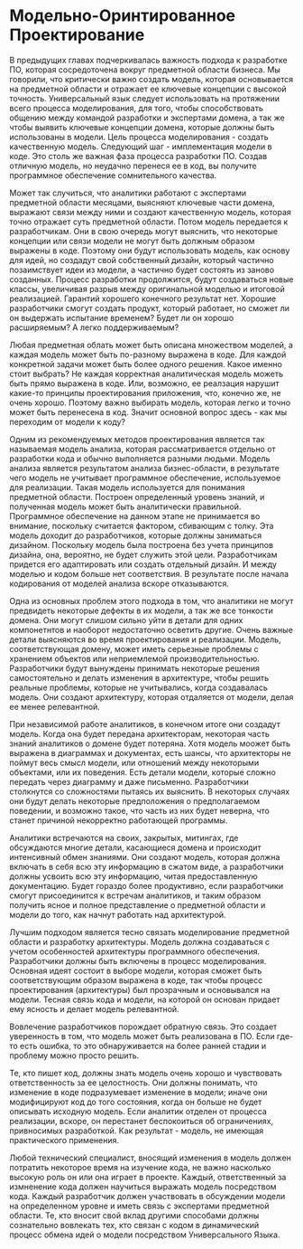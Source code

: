 # Модельно-Оринтированное Проектирование

В предыдущих главах подчеркивалась важность подхода к разработке ПО, которая сосредоточена вокруг предметной области бизнеса. Мы говорили, что критически важно создать модель, которая основывается на предметной области и отражает ее ключевые концепции с высокой точность. Универсальный язык следует использовать на протяжении всего процесса моделирования, для того, чтобы способствовать общению между командой разработки и экспертами домена, а так же чтобы выявить ключевые концепции домена, которые должны быть использованы в модели. Цель процесса моделирования - создать качественную модель. Следующий шаг - имплементация модели в коде. Это столь же важная фаза процесса разработки ПО. Создав отличную модель, но неудачно перенеся ее в код, вы получите программное обеспечение сомнительного качества.

Может так случиться, что аналитики работают с экспертами предметной области месяцами, выясняют ключевые части домена, выражают связи между ними и создают качественную модель, которая точно отражает суть предметной области. Потом модель передается к разработчикам. Они в свою очередь могут выяснить, что некоторые концепции или связи модели не могут быть должным образом выражены в коде. Поэтому они будут использовать модель, как основу для идей, но создадут свой собственный дизайн, который частично позаимствует идеи из модели, а частично будет состоять из заново созданных. Процесс разработки продолжится, будут создаваться новые классы, увеличивая разрыв между оригинальной моделью и итоговой реализацией. Гарантий хорошего конечного результат нет. Хорошие разработчики смогут создать продукт, который работает, но сможет ли он выдержать испытание временем? Будет ли он хорошо расширяемым? А легко поддерживаемым?

Любая предметная облать может быть описана множеством моделей, а каждая модель может быть по-разному выражена в коде. Для каждой конкретной задачи может быть более одного решения. Какое именно стоит выбрать? Не каждая корректная аналитическая модель можеть быть прямо выражена в коде. Или, возможно, ее реалзация нарушит какие-то принципы проектирования приложения, что, конечно же, не очень хорошо. Поэтому важно выбирать модель, которая легко и точно может быть перенесена в код. Значит основной вопрос здесь - как мы переходим от модели к коду?

Одним из рекомендуемых методов проектирования является так называемая модель анализа, которая рассматривается отдельно от разработки кода и обычно выполняется разными людьми. Модель анализа является результатом анализа бизнес-области, в результате чего модель не учитывает программное обеспечение, используемое для реализации. Такая модель используется для понимания предметной области. Построен определенный уровень знаний, и полученная модель может быть аналитически правильной. Программное обеспечение на данном этапе не принимается во внимание, поскольку считается фактором, сбивающим с толку. Эта модель доходит до разработчиков, которые должны заниматься дизайном. Поскольку модель была построена без учета принципов дизайна, она, вероятно, не будет служить этой цели. Разработчикам придется его адаптировать или создать отдельный дизайн. И между моделью и кодом больше нет соответствия. В результате после начала кодирования от моделей анализа вскоре отказываются.

Одна из основных проблем этого подхода в том, что аналитики не могут предвидеть некоторые дефекты в их модели, а так же все тонкости домена. Они могут слишом сильно уйти в детали для одних компонетнтов и наоборот недостаточно осветить другие. Очень важные детали выясняются во время проектирования и реализации. Модель, соответствующая домену, может иметь серьезные проблемы с хранением объектов или неприемлемой производительностью. Разработчики будут вынуждены принимать некоторые решения самостоятельно и делать изменения в архитектуре, чтобы решить реальные проблемы, которые не учитывались, когда создавалась модель. Они создают архитектуру, которая отдаляется от модели, делая ее менее релевантной.

При независимой работе аналитиков, в конечном итоге они создадут модель. Когда она будет передана архитекторам, некоторая часть знаний аналитиков о домене будет потеряна. Хотя модель моожет быть выражена в диаграммах и документах, есть шансы, что архитекторы не поймут весь смысл модели, или отношений между некоторыми объектами, или их поведения. Есть детали модели, которые сложно передать через диаграмму и даже письменно. Разработчики столкнутся со сложностями пытаясь их выяснить. В некоторых случаях они будут делать некоторые предположения о предполагаемом поведении, и возможно такое, что часть из них будет неверна, что станет причиной некорректно работающей программы.

Аналитики встречаются на своих, закрытых, митингах, где обсуждаются многие детали, касающиеся домена и происходит интенсивный обмен знаниями. Они создают модель, которая должна включать в себя всю эту информацию в сжатом виде, а разработчики должны усвоить всю эту информацию, читая предоставленную документацию. Будет гораздо более продуктивно, если разработчики смогут присоединится к встречам аналитиков, и таким образом получить ясное и полное представление о предметной области и модели до того, как начнут работать над архитектурой.

Лучшим подходом является тесно связать моделирование предметной области и разработку архитектуры. Модель должна создаваться с учетом особенностей архитектуры программного обеспечения. Разработчики должны быть включены в процесс моделирования. Основная идеят состоит в выборе модели, которая сможет быть соответствующим образом выражена в коде, так чтобы процесс проектирования (архитектуры) был прозрачным и основывался на модели. Тесная связь кода и модели, на которой он основан придает ему ясность и делает модель релевантной.

Вовлечение разработчиков порождает обратную связь. Это создает уверенность в том, что модель может быть реализована в ПО. Если где-то есть ошибка, то это обнаруживается на более ранней стадии и проблему можно просто решить.

Те, кто пишет код, должны знать модель очень хорошо и чувствовать ответственность за ее целостность. Они должны понимать,  что изменение в коде подразумевает изменение в модели; иначе они модифицируют код до того состояния, когда он больше не будет описывать исходную модель. Если аналитик отделен от процесса реализации, вскоре, он перестанет беспокоиться об ограничениях, привносимых разработкой. Как результат - модель, не имеющая практического применения.

Любой технический специалист, вносящий изменения в модель должен потратить некоторое время на изучение кода, не важно насколько высокую роль он или она играет в проекте. Каждый, ответственный за измненение кода должен научиться выражать модель посредством кода. Каждый разработчик должен участвовать в обсуждении модели на определенном уровне и иметь связь с экспертами предметной области. Те, кто вносит свой вклад другими способами должны сознательно вовлекать тех, кто связан с кодом в динамический процесс обмена идей о модели посредством Универсального Языка.
